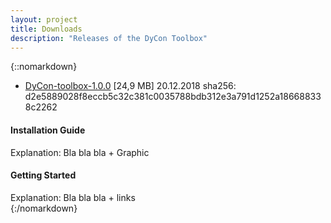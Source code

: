 ```yaml
---
layout: project
title: Downloads
description: "Releases of the DyCon Toolbox"
---
```


{::nomarkdown}
<div>
  <ul>
    <li>
      <a href="{{site.url}}/{{site.baseurl}}/assets/DyCon-Computational-Platform.mltbx">
      DyCon-toolbox-1.0.0</a> [24,9 MB]
      <span class="rel_date">20.12.2018</span>
      <span class="sha256">sha256: d2e5889028f8eccb5c32c381c0035788bdb312e3a791d1252a186688338c2262</span>
    </li>
  </ul>
  <div class="inst-guide">
    <h4>Installation Guide</h4>
    Explanation: Bla bla bla + Graphic
  </div>
  <div class="get-started">
    <h4>Getting Started</h4>
    Explanation: Bla bla bla + links
  </div>
</div>
{:/nomarkdown}
